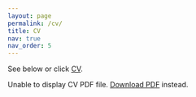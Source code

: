 ```yaml
---
layout: page
permalink: /cv/
title: CV
nav: true
nav_order: 5
---
```


<!--
---
layout: cv
permalink: /cv/
title: CV
nav: true
nav_order: 5
cv_pdf: CV.pdf
description: Last updated 2024.10
toc:
  sidebar: left
---
-->

See below or click [CV](/assets/pdf/CV.pdf).

<object data="/assets/pdf/CV.pdf" type="application/pdf" width="100%" height="1000px">
  <p>Unable to display CV PDF file. <a href="/assets/pdf/CV.pdf">Download PDF</a> instead.</p>
</object>
